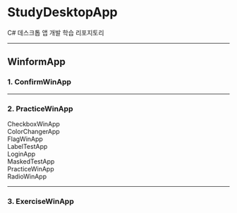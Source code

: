 # StudyDesktopApp
C# 데스크톱 앱 개발 학습 리포지토리


-------------------------------------
## WinformApp
### 1. ConfirmWinApp


-------------------------------------
### 2. PracticeWinApp
CheckboxWinApp </br>
ColorChangerApp </br>
FlagWinApp </br>
LabelTestApp </br>
LoginApp </br>
MaskedTestApp </br>
PracticeWinApp </br>
RadioWinApp </br>

-------------------------------------
### 3. ExerciseWinApp
